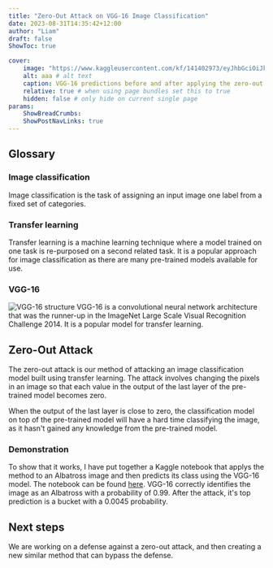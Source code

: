 ```yaml
---
title: "Zero-Out Attack on VGG-16 Image Classification"
date: 2023-08-31T14:35:42+12:00
author: "Liam"
draft: false
ShowToc: true

cover:
    image: "https://www.kaggleusercontent.com/kf/141402973/eyJhbGciOiJkaXIiLCJlbmMiOiJBMTI4Q0JDLUhTMjU2In0..nCsNAwZk9dCv0XTODRR8Nw.IgGNfBgBuenV_nvoEGQxG2aW3kz-cRg4lfIuwKmJCTWAz2Bw3--IhSAWXEubJDt1yHo5px0jm625nZ9DwKviw_tpnV8Th0lwwPOYP0awwVPgA4xWQgD_x6YXhG8PARIK2b4zSMutZHrz5v7s3MEfNdarRBawNzDD9oymzWzapxqVCOpwtqTzI5y_ocQA_V9X5Zsl2dfh4006A8z1xbI5l6_Ew08Fe1UJ8Q_BGWwWFVS8G36TnT9Wn0qVRiF4z9Ci6rp7VyGe9iLLsPnYWtKZN-H0XOw9mI-xThUQhILQvmG5QMNo5x_uwyVDUvR68xJGGGZnWfEfCPCN2h6Jgq1Oe-382buaRwj1OUJeuOrdX1lBQPnXv0vYTLLlgllBlylKA4J3H1JiYxFe0H9MaKozZsWWpNxP8iRHB8qvoWGW6QWen6ue3xGq3jVqrSCZ6g70XB3HuljA3UMz1_cotYAOziPwePw0tj18zZpL_TA38XYpz6ul9jJ9_96Q5m66ijrh7gRYad_CtrLa8lLmuAKhqNBqGMU9iGjjNwe6F9JZEOsf6pfkTJjwTgdIbU_UNjCf4__d70pKFpLluK2Q3ig6DhNLSKz5Qyoset1Q0joU4-iqE-fqG_hVP-ocNfJO0hkq59oEdNM-Ih7dXjQTDuIXyA.l8t9yj26KxURmxMa7VZ83A/__results___files/__results___19_0.png"
    alt: aaa # alt text
    caption: VGG-16 predictions before and after applying the zero-out method to an image. [The Kaggle notebook for this demonstration](https://www.kaggle.com/code/liamwkaggle/zero-out-attack) # display caption under cover
    relative: true # when using page bundles set this to true
    hidden: false # only hide on current single page
params:
    ShowBreadCrumbs: 
    ShowPostNavLinks: true
---
```


## Glossary
### Image classification
Image classification is the task of assigning an input image one label from a fixed set of categories.

### Transfer learning
Transfer learning is a machine learning technique where a model trained on one task is re-purposed on a second related task. It is a popular approach for image classification as there
are many pre-trained models available for use.

### VGG-16
![VGG-16 structure](https://miro.medium.com/v2/resize:fit:470/1*3-TqqkRQ4rWLOMX-gvkYwA.png#center)
VGG-16 is a convolutional neural network architecture that was the runner-up in the ImageNet Large Scale Visual Recognition Challenge 2014. It is a popular model for transfer learning.


## Zero-Out Attack
The zero-out attack is our method of attacking an image classification model built using transfer learning. The attack involves changing the pixels in an image so that each value in the output of the last layer of the pre-trained model becomes zero.

When the output of the last layer is close to zero, the classification model on top of the pre-trained model will have a hard time classifying the image, as it hasn't gained any knowledge from the pre-trained model.

### Demonstration
To show that it works, I have put together a Kaggle notebook that applys the method to an Albatross image and then predicts its class using the VGG-16 model. The notebook can be found [here](https://www.kaggle.com/code/liamwkaggle/zero-out-attack). VGG-16 correctly identifies the image as an Albatross with a probability of 0.99. After the attack, it's top prediction is a bucket with a 0.0045 probability.

## Next steps
We are working on a defense against a zero-out attack, and then creating a new similar method that can bypass the defense.